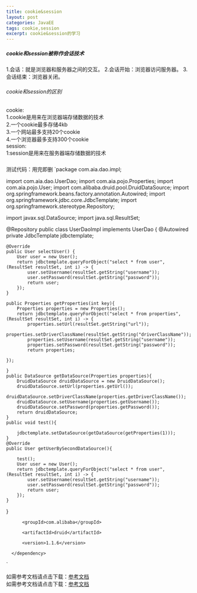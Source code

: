 ```yaml
---
title: cookie&session
layout: post
categories: JavaEE
tags: cookie,session
excerpt: cookie&session的学习
---
```

##### cookie和session被称作会话技术   
   1.会话：就是浏览器和服务器之间的交互。
   2.会话开始：浏览器访问服务器。
   3.会话结束：浏览器关闭。
###### cookie和session的区别   
cookie:      
   1.cookie是用来在浏览器端存储数据的技术     
   2.一个cookie最多存储4kb   
   3.一个网站最多支持20个cookie   
   4.一个浏览器最多支持300个cookie   
session:   
   1:session是用来在服务器端存储数据的技术        
#####
测试代码：用完即删 
`package com.aia.dao.impl;

import com.aia.dao.UserDao;
import com.aia.pojo.Properties;
import com.aia.pojo.User;
import com.alibaba.druid.pool.DruidDataSource;
import org.springframework.beans.factory.annotation.Autowired;
import org.springframework.jdbc.core.JdbcTemplate;
import org.springframework.stereotype.Repository;


import javax.sql.DataSource;
import java.sql.ResultSet;

@Repository
public class UserDaoImpl implements UserDao {
    @Autowired
    private JdbcTemplate jdbctemplate;


    @Override
    public User selectUser() {
        User user = new User();
        return jdbctemplate.queryForObject("select * from user", (ResultSet resultSet, int i) -> {
            user.setUsername(resultSet.getString("username"));
            user.setPassword(resultSet.getString("password"));
            return user;
        });
    }

    public Properties getProperties(int key){
        Properties properties = new Properties();
        return jdbctemplate.queryForObject("select * from properties",(ResultSet resultSet, int i) -> {
            properties.setUrl(resultSet.getString("url"));
            properties.setDriverClassName(resultSet.getString("driverClassName"));
            properties.setUsername(resultSet.getString("username"));
            properties.setPassword(resultSet.getString("password"));
            return properties;

    });

    }
    public DataSource getDataSource(Properties properties){
        DruidDataSource druidDataSource = new DruidDataSource();
        druidDataSource.setUrl(properties.getUrl());
        druidDataSource.setDriverClassName(properties.getDriverClassName());
        druidDataSource.setUsername(properties.getUsername());
        druidDataSource.setPassword(properties.getPassword());
        return druidDataSource;
    }
    public void test(){

        jdbctemplate.setDataSource(getDataSource(getProperties(1)));
    }
    @Override
    public User getUserBySecondDataSource(){

        test();
        User user = new User();
        return jdbctemplate.queryForObject("select * from user", (ResultSet resultSet, int i) -> {
            user.setUsername(resultSet.getString("username"));
            user.setPassword(resultSet.getString("password"));
            return user;
        });
    }

}
`
`      <dependency>

          <groupId>com.alibaba</groupId>

          <artifactId>druid</artifactId>

          <version>1.1.6</version>

      </dependency>
`   
	

   
如需参考文档请点击下载：[参考文档](/assets/cookie&session/day05-cookie&session.pdf)        
如需参考文档请点击下载：[参考文档](/assets/cookie&session/day05扩-session实现关闭浏览器继续可以访问数据.pdf)     
 
